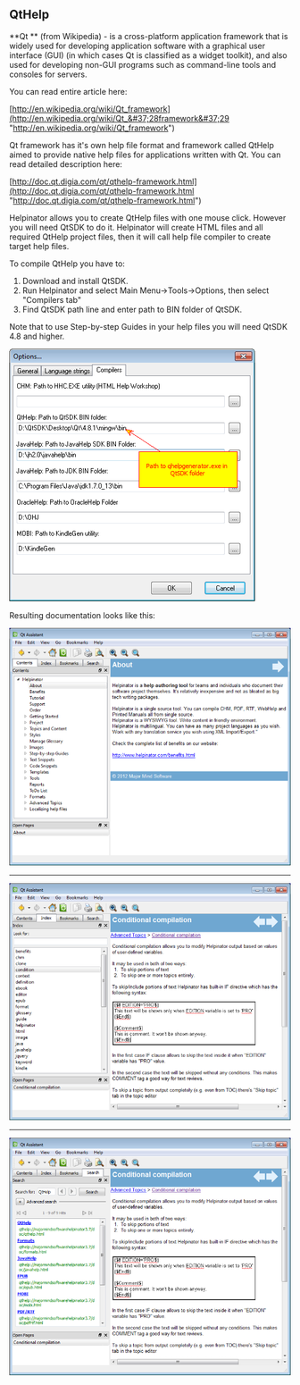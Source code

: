 ## QtHelp

**Qt ** (from Wikipedia) -  is a cross-platform application framework that is widely used for developing application software with a graphical user interface (GUI) (in which cases Qt is classified as a widget toolkit), and also used for developing non-GUI programs such as command-line tools and consoles for servers.


You can read entire article here:


[http://en.wikipedia.org/wiki/Qt_framework](http://en.wikipedia.org/wiki/Qt_&#37;28framework&#37;29 "http://en.wikipedia.org/wiki/Qt_framework")


Qt framework has it's own help file format and framework called QtHelp aimed to provide native help files for applications written with Qt. You can read detailed description here:


[http://doc.qt.digia.com/qt/qthelp-framework.html](http://doc.qt.digia.com/qt/qthelp-framework.html "http://doc.qt.digia.com/qt/qthelp-framework.html")


Helpinator allows you to create QtHelp files with one mouse click. However you will need QtSDK to do it. Helpinator will create HTML files and all required QtHelp project files, then it will call help file compiler to create target help files.


To compile QtHelp you have to:


1. Download and install QtSDK.
2. Run Helpinator and select Main Menu->Tools->Options, then select "Compilers tab"
3. Find QtSDK path line and enter path to BIN folder of QtSDK.


Note that to use Step-by-step Guides in your help files you will need QtSDK 4.8 and higher.


![enoptionsqtcompiler.png](images/enoptionsqtcompiler.png "enoptionsqtcompiler.png")


Resulting documentation looks like this:


![qthelp.png](images/qthelp.png "qthelp.png")

****

![qthelp1.png](images/qthelp1.png "qthelp1.png")

****

![qthelp2.png](images/qthelp2.png "qthelp2.png")
